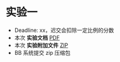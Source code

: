 # 实验一

- Deadline: xx，迟交会扣除一定比例的分数
- 本次 **实验文档** [PDF](/pdf/lab6.pdf)
- 本次 **实验附加文件** [ZIP](/zip/lab6.zip)
- BB 系统提交 zip 压缩包

